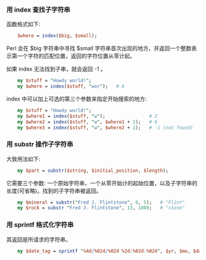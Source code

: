 
### 用 index 查找子字符串

函数格式如下:
```pl
    $where = index($big, $small);
```

Perl 会在 $big 字符串中寻找 $small 字符串首次出现的地方，并返回一个整数表示第一个字符的匹配位置，返回的字符位置从零计起。

如果 index 无法找到子串，就会返回 -1 。

```pl
    my $stuff = "Howdy world!";
    my $where = index($stuff, "wor");   # 6
```

index 中可以加上可选的第三个参数来指定开始搜索的地方:
```pl
    my $stuff = "Howdy world!";
    my $where1 = index($stuff, "w");                # 2
    my $where2 = index($stuff, "w", $where1 + 1);   # 6
    my $where3 = index($stuff, "w", $where2 + 1);   # -1 (not found)
```


### 用 substr 操作子字符串

大致用法如下:
```pl
    my $part = substr($string, $initial_position, $length);
```
它需要三个参数: 一个原始字符串，一个从零开始计的起始位置，以及子字符串的长度(可省略)。找到的子字符串被返回。

```pl
    my $mineral = substr("Fred J. Flintstone", 8, 5);   # "Flint"
    my $rock = substr "Fred J. Flintstone", 13, 1000;   # "stone"
```


### 用 sprintf 格式化字符串

其返回是所请求的字符串。
```pl
    my $date_tag = sprintf "%4d/%02d/%02d %2d:%02d:%02d", $yr, $mo, $da, $h, $m, $s;
```